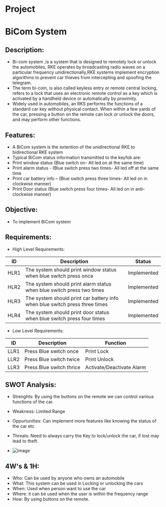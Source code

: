 # Project
# BiCom System
## Description: 
* Bi-com system ,is a system that is designed to remotely lock or unlock the automobiles, RKE operates by broadcasting radio waves on a particular frequency unidirectionally,RKE systems implement encryption algorithms to prevent car thieves from intercepting and spoofing the telegram.
* The term bi-com, is also called keyless entry or remote central locking, refers to a lock that uses an electronic remote control as a key which is activated by a handheld device or automatically by proximity. 
* Widely used in automobiles, an RKS performs the functions of a standard car key without physical contact. When within a few yards of the car, pressing a button on the remote can lock or unlock the doors, and may perform other functions.
## Features:
* A BiCom system is the extention of the unidirectional RKE to bidirectional RKE system
* Typical BiCom status information transmitted to the keyfob are: 
* Print window status (Blue switch on- All led on at the same time)
* Print alarm status - (Blue switch press two times- All led off at the same time
* Print car battery info – (Blue switch press three times- All led on in clockwise manner)
* Print Door status (Blue switch press four times- All led on in anti-clockwise manner)

## Objective:
* To implement BiCom system
## Requirements:
* High Level Requirements:

|  ID  |  Description  |  Status  |
| ------  | ------  |  ------  |
|  HLR1  |  The system should print window status when blue switch press once  |  Implemented  | 
|  HLR2  |  The system should print alarm status when blue switch press two times  |  Implemented  
|  HLR3  |  The system should print car battery info when blue switch press three times  |  Implemented  
|  HLR4  |  The system should print door status when blue switch press four times  |  Implemented  

* Low Level Requirements:

|  ID  |  Description  |  Function  |
|  ------  |  ------  |  ------  |
|  LLR1  |  Press Blue switch once  |  Print Lock  | 
|  LLR2  |  Press Blue switch twice  |  Print Unlock  |
|  LLR3  |  Press Blue switch thrice  |  Activate/Deactivate Alarm  |

## SWOT Analysis:
* Strenghts: By using the buttons on the remote we can control various functions of the car.

* Weakness: Limited Range 

* Oppurtunities: Can implement more features like knowing the status of the car etc 

* Threats: Need to always carry the Key to lock/unlock the car, if lost may lead to theft.
* ![image](https://user-images.githubusercontent.com/98816218/158003863-3df86e1d-4077-4026-8baa-b8f75c50e065.png)

## 4W's & 1H:
* Who: Can be used by anyone who owns an automobile
* What: This system can be used in Locking or unlocking the cars
* When: Used when person want to use the car
* Where: it can be used when the user is within the frequency range 
* How: By using buttons on the remote.
